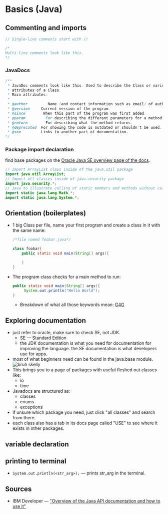 # Basics (Java)

## Commenting and imports

```Java
// Single-line comments start with //

/*
Multi-line comments look like this.
*/
```

### JavaDocs

```Java
/**
 * JavaDoc comments look like this. Used to describe the Class or various
 * attributes of a Class.
 * Main attributes:
 *
 * @author         Name (and contact information such as email) of author(s).
 * @version     Current version of the program.
 * @since        When this part of the program was first added.
 * @param         For describing the different parameters for a method.
 * @return        For describing what the method returns.
 * @deprecated  For showing the code is outdated or shouldn't be used.
 * @see         Links to another part of documentation.
*/
```

### Package import declaration

find base packages on the [Oracle Java SE overview page of the docs](https://docs.oracle.com/en/java/javase/11/docs/api/).

```Java
// Import ArrayList class inside of the java.util package
import java.util.ArrayList;
// Import all classes inside of java.security package
import java.security.*;
// Java to illustrate calling of static members and methods without calling classname
import static java.lang.Math.*;
import static java.lang.System.*;
```

## Orientation (boilerplates)

- 1 big Class per file, name your first program and create a class in it with the same name:

    ```java
    /*file named foobar.java*/

    class foobar{
        public static void main(String[] args){

        }
    }
    
    ```

- The program class checks for a main method to run:

   ```java
   public static void main(String[] args){
        System.out.println("Hello World");
   }
   ```

    - Breakdown of what all those keywords mean: [G4G](https://www.geeksforgeeks.org/java-main-method-public-static-void-main-string-args/)

## Exploring documentation

- just refer to oracle, make sure to check SE, not JDK.
    - SE &#8212; Standard Edition
    - the JDK documentation is what you need for documentation for improving the language. the SE documentation is what developers use for apps.
- most of what beginners need can be found in the java.base module.
    <div><img src='..\..\source\Java\videoframe_79167.png' alt="bruh skelly"></div>
- This brings you to a page of packages with useful fleshed out classes like:
    - io
    - time
- Javadocs are structured as:
    - classes
    - enums
    - exceptions
- if unsure which package you need, just click "all classes" and search from there.
- each class also has a tab in its docs page called "USE" to see where it exists in other packages.

## variable declaration

## printing to terminal

- `System.out.println(<str_arg>);` &#8212; prints str_arg in the terminal.

## Sources

- IBM Developer &#8212; ["Overview of the Java API documentation and how to use it"](https://youtu.be/ULEOb8wLa_k?si=iBf3RzN2wcjt3WZc)
